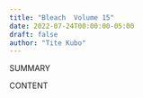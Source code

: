 ```yaml
---
title: "Bleach  Volume 15"
date: 2022-07-24T00:00:00-05:00
draft: false
author: "Tite Kubo"
---
```


SUMMARY

<!--more-->

CONTENT